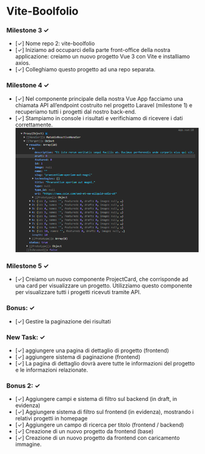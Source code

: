 # Vite-Boolfolio

### Milestone 3 &check;

- [&check;] Nome repo 2: vite-boolfolio
- [&check;] Iniziamo ad occuparci della parte front-office della nostra applicazione: creiamo un nuovo progetto Vue 3 con Vite e installiamo axios.
- [&check;] Colleghiamo questo progetto ad una repo separata.

### Milestone 4 &check;

- [&check;] Nel componente principale della nostra Vue App facciamo una chiamata API all’endpoint costruito nel progetto Laravel (milestone 1) e recuperiamo tutti i progetti dal nostro back-end.
- [&check;] Stampiamo in console i risultati e verifichiamo di ricevere i dati correttamente.
  ![alt text](/public/Screenshot%202024-08-01%20173054.png)

### Milestone 5 &check;

- [&check;] Creiamo un nuovo componente ProjectCard, che corrisponde ad una card per visualizzare un progetto. Utilizziamo questo componente per visualizzare tutti i progetti ricevuti tramite API.

### Bonus: &check;

- [&check;] Gestire la paginazione dei risultati

### New Task: &check;

- [&check;] aggiungere una pagina di dettaglio di progetto (frontend)
- [&check;] aggiungere sistema di paginazione (frontend)
- [&check;] La pagina di dettaglio dovrà avere tutte le informazioni del progetto e le informazioni relazionate.

### Bonus 2: &check;

- [&check;] Aggiungere campi e sistema di filtro sul backend (in draft, in evidenza)
- [&check;] Aggiungere sistema di filtro sul frontend (in evidenza), mostrando i relativi progetti in homepage
- [&check;] Aggiungere un campo di ricerca per titolo (frontend / backend)
- [&check;] Creazione di un nuovo progetto da frontend (base)
- [&check;] Creazione di un nuovo progetto da frontend con caricamento immagine.
